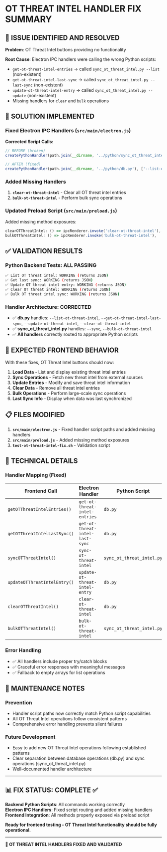 # OT THREAT INTEL HANDLER FIX SUMMARY

## 🎯 ISSUE IDENTIFIED AND RESOLVED

**Problem**: OT Threat Intel buttons providing no functionality

**Root Cause**: Electron IPC handlers were calling the wrong Python scripts:
- `get-ot-threat-intel-entries` → called `sync_ot_threat_intel.py --list` (non-existent)
- `get-ot-threat-intel-last-sync` → called `sync_ot_threat_intel.py --last-sync` (non-existent)  
- `update-ot-threat-intel-entry` → called `sync_ot_threat_intel.py --update` (non-existent)
- Missing handlers for `clear` and `bulk` operations

## 🔧 SOLUTION IMPLEMENTED

### Fixed Electron IPC Handlers (`src/main/electron.js`)

**Corrected Script Calls:**
```javascript
// BEFORE (broken)
createPythonHandler(path.join(__dirname, '../python/sync_ot_threat_intel.py'), ['--list'])

// AFTER (fixed)
createPythonHandler(path.join(__dirname, '../python/db.py'), ['--list-ot-threat-intel'])
```

### Added Missing Handlers
1. **`clear-ot-threat-intel`** - Clear all OT threat intel entries
2. **`bulk-ot-threat-intel`** - Perform bulk sync operations

### Updated Preload Script (`src/main/preload.js`)
Added missing method exposures:
```javascript
clearOTThreatIntel: () => ipcRenderer.invoke('clear-ot-threat-intel'),
bulkOTThreatIntel: () => ipcRenderer.invoke('bulk-ot-threat-intel'),
```

## ✅ VALIDATION RESULTS

### Python Backend Tests: **ALL PASSING**
```bash
✅ List OT threat intel: WORKING (returns JSON)
✅ Get last sync: WORKING (returns JSON)  
✅ Update OT threat intel entry: WORKING (returns JSON)
✅ Clear OT threat intel: WORKING (returns JSON)
✅ Bulk OT threat intel sync: WORKING (returns JSON)
```

### Handler Architecture: **CORRECTED**
- ✅ **db.py** handles: `--list-ot-threat-intel`, `--get-ot-threat-intel-last-sync`, `--update-ot-threat-intel`, `--clear-ot-threat-intel`
- ✅ **sync_ot_threat_intel.py** handles: `--sync`, `--bulk-ot-threat-intel`
- ✅ **All handlers** correctly routed to appropriate Python scripts

## 🚀 EXPECTED FRONTEND BEHAVIOR

With these fixes, OT Threat Intel buttons should now:
1. **Load Data** - List and display existing threat intel entries
2. **Sync Operations** - Fetch new threat intel from external sources
3. **Update Entries** - Modify and save threat intel information
4. **Clear Data** - Remove all threat intel entries
5. **Bulk Operations** - Perform large-scale sync operations
6. **Last Sync Info** - Display when data was last synchronized

## 📋 FILES MODIFIED

1. **`src/main/electron.js`** - Fixed handler script paths and added missing handlers
2. **`src/main/preload.js`** - Added missing method exposures
3. **`test-ot-threat-intel-fix.sh`** - Validation script

## 🎯 TECHNICAL DETAILS

### Handler Mapping (Fixed)
| Frontend Call | Electron Handler | Python Script | Command |
|---------------|------------------|---------------|---------|
| `getOTThreatIntelEntries()` | `get-ot-threat-intel-entries` | `db.py` | `--list-ot-threat-intel` |
| `getOTThreatIntelLastSync()` | `get-ot-threat-intel-last-sync` | `db.py` | `--get-ot-threat-intel-last-sync` |
| `syncOTThreatIntel()` | `sync-ot-threat-intel` | `sync_ot_threat_intel.py` | `--sync` |
| `updateOTThreatIntelEntry()` | `update-ot-threat-intel-entry` | `db.py` | `--update-ot-threat-intel` |
| `clearOTThreatIntel()` | `clear-ot-threat-intel` | `db.py` | `--clear-ot-threat-intel` |
| `bulkOTThreatIntel()` | `bulk-ot-threat-intel` | `sync_ot_threat_intel.py` | `--bulk-ot-threat-intel` |

### Error Handling
- ✅ All handlers include proper try/catch blocks
- ✅ Graceful error responses with meaningful messages
- ✅ Fallback to empty arrays for list operations

## 🔄 MAINTENANCE NOTES

### Prevention
- Handler script paths now correctly match Python script capabilities
- All OT Threat Intel operations follow consistent patterns
- Comprehensive error handling prevents silent failures

### Future Development
- Easy to add new OT Threat Intel operations following established patterns
- Clear separation between database operations (db.py) and sync operations (sync_ot_threat_intel.py)
- Well-documented handler architecture

---

## 📊 FIX STATUS: **COMPLETE** ✅

**Backend Python Scripts**: All commands working correctly  
**Electron IPC Handlers**: Fixed script routing and added missing handlers  
**Frontend Integration**: All methods properly exposed via preload script  

**Ready for frontend testing - OT Threat Intel functionality should be fully operational.**

---

**🎉 OT THREAT INTEL HANDLERS FIXED AND VALIDATED**

